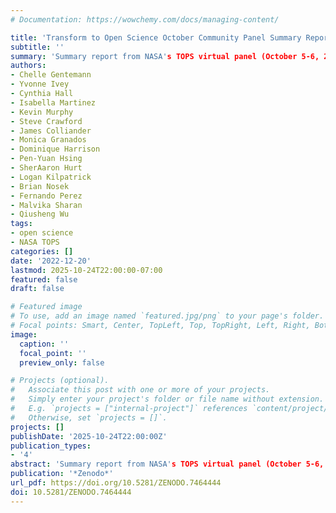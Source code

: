```yaml
---
# Documentation: https://wowchemy.com/docs/managing-content/

title: 'Transform to Open Science October Community Panel Summary Report'
subtitle: ''
summary: 'Summary report from NASA's TOPS virtual panel (October 5-6, 2022) documenting presentations given by TOPS and TOPS partners to the panelists and an overview of panelists' feedback on strengths, weaknesses, opportunities, and threats regarding open science initiatives and the OpenCore curriculum.'
authors:
- Chelle Gentemann
- Yvonne Ivey
- Cynthia Hall
- Isabella Martinez
- Kevin Murphy
- Steve Crawford
- James Colliander
- Monica Granados
- Dominique Harrison
- Pen-Yuan Hsing
- SherAaron Hurt
- Logan Kilpatrick
- Brian Nosek
- Fernando Perez
- Malvika Sharan
- Qiusheng Wu
tags:
- open science
- NASA TOPS
categories: []
date: '2022-12-20'
lastmod: 2025-10-24T22:00:00-07:00
featured: false
draft: false

# Featured image
# To use, add an image named `featured.jpg/png` to your page's folder.
# Focal points: Smart, Center, TopLeft, Top, TopRight, Left, Right, BottomLeft, Bottom, BottomRight.
image:
  caption: ''
  focal_point: ''
  preview_only: false

# Projects (optional).
#   Associate this post with one or more of your projects.
#   Simply enter your project's folder or file name without extension.
#   E.g. `projects = ["internal-project"]` references `content/project/deep-learning/index.md`.
#   Otherwise, set `projects = []`.
projects: []
publishDate: '2025-10-24T22:00:00Z'
publication_types:
- '4'
abstract: 'Summary report from NASA's TOPS virtual panel (October 5-6, 2022) documenting presentations given by TOPS and TOPS partners to the panelists and an overview of panelists' feedback on strengths, weaknesses, opportunities, and threats regarding open science initiatives and the OpenCore curriculum.'
publication: '*Zenodo*'
url_pdf: https://doi.org/10.5281/ZENODO.7464444
doi: 10.5281/ZENODO.7464444
---
```

